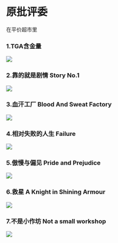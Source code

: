 # 原批评委



在平价超市里



### 1.TGA含金量

![](https://github.com/DreamingCats/GenshitJokes/raw/main/原批评委/TGA含金量.jpg)

### 2.靠的就是剧情   Story No.1

![](https://github.com/DreamingCats/GenshitJokes/raw/main/原批评委/靠的就是剧情.jpg)

### 3.血汗工厂   Blood And Sweat Factory

![](https://github.com/DreamingCats/GenshitJokes/raw/main/原批评委/血汗工厂.jpg)

### 4.相对失败的人生   Failure

![](https://github.com/DreamingCats/GenshitJokes/raw/main/原批评委/相对失败的人生.jpg)

### 5.傲慢与偏见  Pride and Prejudice

![](https://github.com/DreamingCats/GenshitJokes/raw/main/原批评委/傲慢与偏见.png)

### 6.救星   A Knight in Shining Armour

![](https://github.com/DreamingCats/GenshitJokes/raw/main/原批评委/救星.jpg)

### 7.不是小作坊 Not a small workshop

![](https://github.com/DreamingCats/GenshitJokes/raw/main/原批评委/不是小作坊.jpg)